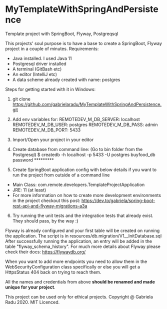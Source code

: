 # MyTemplateWithSpringAndPersistence
Template project with SpringBoot, Flyway, Postgreqsql

This projects' soul purpose is to have a base to create a SpringBoot, Flyway project in a couple of minutes.
Requirements:
- Java installed. I used Java 11
- Postgresql driver installed
- A terminal (GitBash etc)
- An editor (IntelliJ etc)
- A data scheme already created with name: postgres

Steps for getting started with it in Windows:
1. git clone https://github.com/gabrielaradu/MyTemplateWithSpringAndPersistence.git
2. Add env variables for:
  REMOTEDEV_M_DB_SERVER: localhost
  REMOTEDEV_M_DB_USER: postgres
  REMOTEDEV_M_DB_PASS: admin
  REMOTEDEV_M_DB_PORT: 5433
3. Import/Open your project in your editor
4. Create database from command line: (Go to bin folder from the Postgresql)
$ createdb -h localhost -p 5433 -U postgres buyfood_db password *********

5. Create SpringBoot application config with below details if you want to run the project from outside of a command line
  - Main Class: com.remote.developers.TemplateProjectApplication
  - JRE: 11 (at least)
  - For more information on how to create more development environments in the project checkout this post: https://dev.to/gabriela/spring-boot-rest-api-and-flyway-migrations-a3a
6. Try running the unit tests and the integration tests that already exist. They should pass, by the way :)

Flyway is already configured and your first table will be created on running the application. The script is in resources/db.migration/V1__InitDatabase.sql
After successfully running the application, an entry will be added in the table "flyway_schema_history".
For much more details about Flyway please check their docs: https://flywaydb.org/

When you want to add more endpoints you need to allow them in the WebSecurityConfiguration class specifically or else you will get a HttpsStatus 404 back on trying to reach them.

All the names and credentials from above <b>should be renamed and made unique for your project</b>.

This project can be used only for ethical projects.
Copyright @ Gabriela Radu 2020. MIT Licenced.
